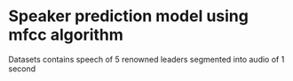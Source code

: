 # Speaker prediction model using mfcc algorithm 
Datasets contains speech of 5 renowned leaders segmented into audio of 1 second
